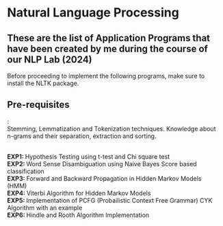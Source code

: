 
<h1><b> Natural Language Processing</b> </h1>
<h2>These are the list of Application Programs that have been created by me during the course of our NLP Lab (2024) </h2>
Before proceeding to implement the following programs, make sure to install the NLTK package.

<h2><b>Pre-requisites</b></h2>: <br>
Stemming, Lemmatization and Tokenization techniques. Knowledge about n-grams and their separation, extraction and sorting. <br><br>


 <b>EXP1: </b>Hypothesis Testing using t-test and  Chi square test <br>
 <b>EXP2: </b>Word Sense Disambiguation using Naive Bayes Score based classification <br>
 <b>EXP3: </b>Forward and Backward Propagation in Hidden Markov Models (HMM)<br>
 <b>EXP4: </b>Viterbi Algorithm for Hidden Markov Models<br>
 <b>EXP5: </b>Implementation of PCFG (Probailistic Context Free Grammar) CYK Algorithm with an example<br>
 <b>EXP6: </b>Hindle and Rooth Algorithm Implementation<br>



